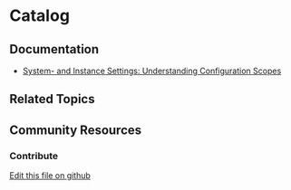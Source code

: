 # Catalog

## Documentation

* [System- and Instance Settings: Understanding Configuration Scopes](https://learn.liferay.com/dxp/7.x/en/system-administration/system-settings/understanding-configuration-scope.html#system-settings-and-instance-settings)

## Related Topics

## Community Resources

### Contribute

[Edit this file on github](https://github.com/olafk/controlpanel-documentation-docs/blob/master/md/73en/com_liferay_configuration_admin_web_portlet_InstanceSettingsPortlet/com.liferay.commerce.product.asset.categories.navigation.web.internal.configuration.CPAssetCategoriesNavigationPortletInstanceConfiguration.md)

